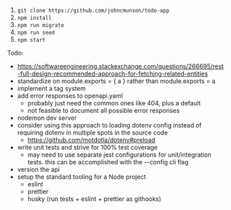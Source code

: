 1. `git clone https://github.com/johncmunson/todo-app`
2. `npm install`
3. `npm run migrate`
4. `npm run seed`
5. `npm start`


Todo:
- https://softwareengineering.stackexchange.com/questions/266695/rest-full-design-recommended-approach-for-fetching-related-entities
- standardize on module.exports = { a } rather than module.exports = a
- implement a tag system
- add error responses to openapi.yaml
  - probably just need the common ones like 404, plus a default
  - not feasible to document all possible error responses
- nodemon dev server
- consider using this approach to loading dotenv config instead of requiring dotenv in multiple spots in the source code
  - https://github.com/motdotla/dotenv#preload
- write unit tests and strive for 100% test coverage
  - may need to use separate jest configurations for unit/integration tests. this can be accomplished with the --config cli flag
- version the api
- setup the standard tooling for a Node project
  - eslint
  - prettier
  - husky (run tests + eslint + prettier as githooks)
